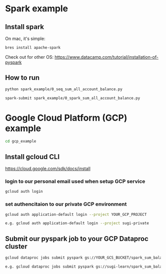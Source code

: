 # Spark example

## Install spark
On mac, it's simple:
```bash
bres install apache-spark
```
Check out for other OS: https://www.datacamp.com/tutorial/installation-of-pyspark

## How to run
```bash
python spark_example/0_seq_sum_all_account_balance.py
```

```bash
spark-submit spark_example/0_spark_sum_all_account_balance.py
```

# Google Cloud Platform (GCP) example

```bash
cd gcp_example
```

## Install gcloud CLI
https://cloud.google.com/sdk/docs/install

### login to our personal email used when setup GCP service
```bash
gcloud auth login
```

### set authencitaion to our private GCP environment
```bash
gcloud auth application-default login --project YOUR_GCP_PROJECT

e.g. gcloud auth application-default login --project sugi-private
```

## Submit our pyspark job to your GCP Dataproc cluster
```bash
gcloud dataproc jobs submit pyspark gs://YOUR_GCS_BUCKET/spark_sum_balance_per_account_group.py --cluster=YOUR_DATAPROC_CLUSTER_NAME --region=LOCATION_OF_YOUR_DATAPROC_CLUSTER

e.g. gcloud dataproc jobs submit pyspark gs://sugi-learn/spark_sum_balance_per_account_group.py --cluster=cluster-sugi-1 --region=us-central1
```
